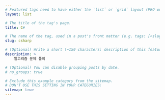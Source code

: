 ```yaml
---
# Featured tags need to have either the `list` or `grid` layout (PRO only).
layout: list

# The title of the tag's page.
title: C#

# The name of the tag, used in a post's front matter (e.g. tags: [<slug>]).
slug: csharp

# (Optional) Write a short (~150 characters) description of this featured tag.
description: >
    알고리즘 문제 풀이

# (Optional) You can disable grouping posts by date.
# no_groups: true

# Exclude this example category from the sitemap.
# DON'T USE THIS SETTING IN YOUR CATEGORIES!
sitemap: true
---
```

